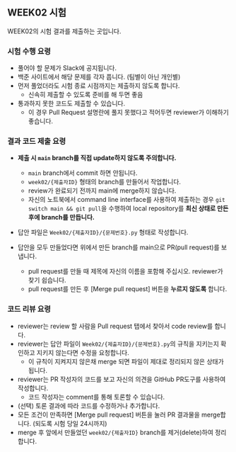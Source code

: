 ## WEEK02 시험
WEEK02의 시험 결과를 제출하는 곳입니다.

### 시험 수행 요령
- 풀어야 할 문제가 Slack에 공지됩니다.
- 백준 사이트에서 해당 문제를 각자 풉니다. (팀별이 아닌 개인별)
- 먼저 풀었더라도 시험 종료 시점까지는 제출하지 않도록 합니다.
  - 신속히 제출할 수 있도록 준비를 해 두면 좋음
- 통과하지 못한 코드도 제출할 수 있습니다.
  - 이 경우 Pull Request 설명란에 풀지 못했다고 적어두면 reviewer가 이해하기 좋습니다.

### 결과 코드 제출 요령
- **제출 시 `main` branch를 직접 update하지 않도록 주의합니다.**
  - `main` branch에서 commit 하면 안됩니다.
  - `week02/{제출자ID}` 형태의 branch를 만들어서 작업합니다.
  - review가 완료되기 전까지 main에 merge하지 않습니다.
  - 자신의 노트북에서 command line interface를 사용하여 제출하는 경우
    `git switch main && git pull`을 수행하여
    local repository를 **최신 상태로 만든 후에 branch를 만듭니다.**

- 답안 파일은 `Week02/{제출자ID}/{문제번호}.py` 형태로 작성합니다.
- 답안을 모두 만들었다면 위에서 만든 branch를 main으로 PR(pull request)를 보냅니다.
  - pull request를 만들 때 제목에 자신의 이름을 포함해 주십시오. reviewer가 찾기 쉽습니다.
  - pull request를 만든 후 [Merge pull request] 버튼을 **누르지 않도록** 합니다.

### 코드 리뷰 요령
- reviewer는 review 할 사람을 Pull request 탭에서 찾아서 code review를 합니다.
- reviewer는 답안 파일이 `Week02/{제출자ID}/{문제번호}.py`의 규칙을 지키는지 확인하고 지키지 않는다면 수정을 요청합니다.
  - 이 규칙이 지켜지지 않은채 merge 되면 파일이 제대로 정리되지 않은 상태가 됩니다.
- reviewer는 PR 작성자의 코드를 보고 자신의 의견을 GitHub PR도구를 사용하여 작성합니다.
  - 코드 작성자는 comment를 통해 토론할 수 있습니다.
- (선택) 토론 결과에 따라 코드를 수정하거나 추가합니다.
- 모든 조건이 만족하면 [Merge pull request] 버튼을 눌러 PR 결과물을 merge합니다. (되도록 시험 당일 24시까지)
- merge 후 앞에서 만들었던 `week02/{제출자ID}` branch를 제거(delete)하여 정리 합니다.
